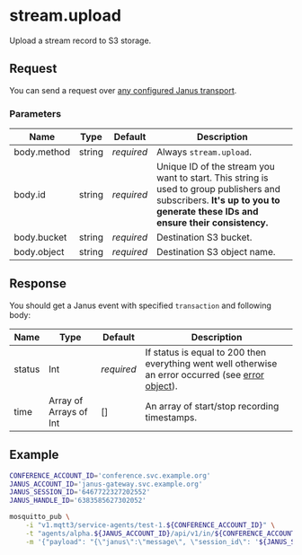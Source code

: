 # stream.upload

Upload a stream record to S3 storage.


## Request

You can send a request over [any configured Janus transport](https://janus.conf.meetecho.com/docs/rest.html).


### Parameters

Name        | Type   | Default    | Description
----------- | ------ | ---------- | -----------
body.method | string | _required_ | Always `stream.upload`.
body.id     | string | _required_ | Unique ID of the stream you want to start. This string is used to group publishers and subscribers. **It's up to you to generate these IDs and ensure their consistency.**
body.bucket | string | _required_ | Destination S3 bucket.
body.object | string | _required_ | Destination S3 object name.


## Response

You should get a Janus event with specified `transaction` and following body:

Name      | Type                   | Default    | Description
--------- | ---------------------- | ---------- | -----------
status    | Int                    | _required_ | If status is equal to 200 then everything went well otherwise an error occurred (see [error object](./api.error.md)).
time      | Array of Arrays of Int | []         | An array of start/stop recording timestamps.


## Example

```bash
CONFERENCE_ACCOUNT_ID='conference.svc.example.org'
JANUS_ACCOUNT_ID='janus-gateway.svc.example.org'
JANUS_SESSION_ID='6467722327202552'
JANUS_HANDLE_ID='6383585627302052'

mosquitto_pub \
    -i "v1.mqtt3/service-agents/test-1.${CONFERENCE_ACCOUNT_ID}" \
    -t "agents/alpha.${JANUS_ACCOUNT_ID}/api/v1/in/${CONFERENCE_ACCOUNT_ID}" \
    -m '{"payload": "{\"janus\":\"message\", \"session_id\": '${JANUS_SESSION_ID}', \"handle_id\": '${JANUS_HANDLE_ID}', \"body\": {\"method\": \"stream.upload\", \"id\": \"'${RTC_ID}'\", \"bucket\": \"origin.webinar.'${AUDIENCE}'\", \"object\": \"'${RTC_ID}'.source.mp4\"}, \"transaction\": \"ignore\"}"}'
```
